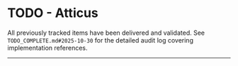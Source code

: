 # TODO - Atticus

All previously tracked items have been delivered and validated. See `TODO_COMPLETE.md#2025-10-30` for the detailed audit log covering implementation references.

---
